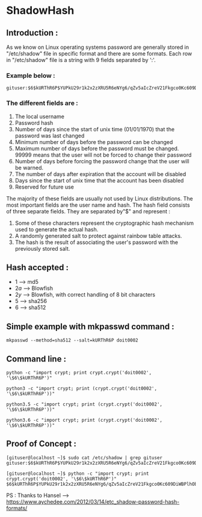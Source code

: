 # ShadowHash

## Introduction :

As we know on Linux operating systems password are generally stored in "/etc/shadow" file in specific format and there are some formats.
Each row in "/etc/shadow" file is a string with 9 fields separated by ':'.

### Example below :

```console
gituser:$6$kURThR6P$YUPkU29r1k2x2zXRU5R6eNYg6/qZv5aIcZreV21Fkgco0Kc609DiWBPlhObrKKqbO9dsU.MrqgpvP0WGU63IV1:17354:0:99999:7:::
```

### The different fields are :

1. The local username
2. Password hash
3. Number of days since the start of unix time (01/01/1970) that the password was last changed
4. Minimum number of days before the password can be changed
5. Maximum number of days before the password must be changed. 99999 means that the user will not be forced to change their password
6. Number of days before forcing the password change that the user will be warned.
7. The number of days after expiration that the account will be disabled
8. Days since the start of unix time that the account has been disabled
9. Reserved for future use

The majority of these fields are usually not used by Linux distributions. The most important fields are the user name and hash. The hash field consists of three separate fields. They are separated by"$" and represent :

1. Some of these characters represent the cryptographic hash mechanism used to generate the actual hash.
2. A randomly generated salt to protect against rainbow table attacks.
3. The hash is the result of associating the user's password with the previously stored salt.


## Hash accepted :

- $1$ --> md5 
- $2a$ --> Blowfish
- $2y$ --> Blowfish, with correct handling of 8 bit characters
- $5$ --> sha256
- $6$ --> sha512


## Simple example with mkpasswd command :

```console
mkpasswd --method=sha512 --salt=kURThR6P doit0002
```

## Command line :

```console
python -c "import crypt; print crypt.crypt('doit0002', '\$6\$kURThR6P')"
```

```console
python3 -c "import crypt; print (crypt.crypt('doit0002', '\$6\$kURThR6P'))"
```

```console
python3.5 -c "import crypt; print (crypt.crypt('doit0002', '\$6\$kURThR6P'))"
```

```console
python3.6 -c "import crypt; print (crypt.crypt('doit0002', '\$6\$kURThR6P'))"
```

## Proof of Concept :

```console
[gituser@localhost ~]$ sudo cat /etc/shadow | grep gituser
gituser:$6$kURThR6P$YUPkU29r1k2x2zXRU5R6eNYg6/qZv5aIcZreV21Fkgco0Kc609DiWBPlhObrKKqbO9dsU.MrqgpvP0WGU63IV1:17354:0:99999:7:::
```

```console
[gituser@localhost ~]$ python -c "import crypt; print crypt.crypt('doit0002', '\$6\$kURThR6P')"
$6$kURThR6P$YUPkU29r1k2x2zXRU5R6eNYg6/qZv5aIcZreV21Fkgco0Kc609DiWBPlhObrKKqbO9dsU.MrqgpvP0WGU63IV1
```

PS : Thanks to Hansel --> https://www.aychedee.com/2012/03/14/etc_shadow-password-hash-formats/
